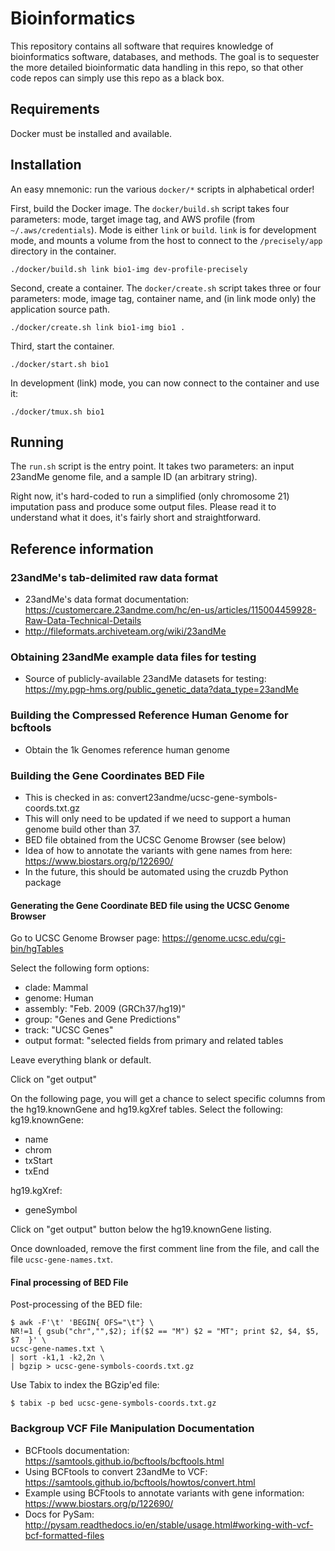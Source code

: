 # Bioinformatics

This repository contains all software that requires knowledge of
bioinformatics software, databases, and methods. The goal is to
sequester the more detailed bioinformatic data handling in this repo,
so that other code repos can simply use this repo as a black box.


## Requirements

Docker must be installed and available.


## Installation

An easy mnemonic: run the various `docker/*` scripts in alphabetical order!

First, build the Docker image. The `docker/build.sh` script takes four parameters: mode, target image tag, and AWS profile (from `~/.aws/credentials`). Mode is either `link` or `build`. `link` is for development mode, and mounts a volume from the host to connect to the `/precisely/app` directory in the container.

```
./docker/build.sh link bio1-img dev-profile-precisely
```

Second, create a container. The `docker/create.sh` script takes three or four parameters: mode, image tag, container name, and (in link mode only) the application source path.

```
./docker/create.sh link bio1-img bio1 .
```

Third, start the container.

```
./docker/start.sh bio1
```

In development (link) mode, you can now connect to the container and use it:

```
./docker/tmux.sh bio1
```


## Running

The `run.sh` script is the entry point. It takes two parameters: an input 23andMe genome file, and a sample ID (an arbitrary string).

Right now, it's hard-coded to run a simplified (only chromosome 21) imputation pass and produce some output files. Please read it to understand what it does, it's fairly short and straightforward.


## Reference information

### 23andMe's tab-delimited raw data format

- 23andMe's data format documentation: https://customercare.23andme.com/hc/en-us/articles/115004459928-Raw-Data-Technical-Details
- http://fileformats.archiveteam.org/wiki/23andMe


### Obtaining 23andMe example data files for testing

- Source of publicly-available 23andMe datasets for testing: https://my.pgp-hms.org/public_genetic_data?data_type=23andMe


### Building the Compressed Reference Human Genome for bcftools

- Obtain the 1k Genomes reference human genome


### Building the Gene Coordinates BED File

- This is checked in as:
  convert23andme/ucsc-gene-symbols-coords.txt.gz
- This will only need to be updated if we need to support a human
  genome build other than 37.
- BED file obtained from the UCSC Genome Browser (see below)
- Idea of how to annotate the variants with gene names from here: https://www.biostars.org/p/122690/
- In the future, this should be automated using the cruzdb Python package


#### Generating the Gene Coordinate BED file using the UCSC Genome Browser

Go to UCSC Genome Browser page: https://genome.ucsc.edu/cgi-bin/hgTables

Select the following form options:
- clade: Mammal
- genome: Human
- assembly: "Feb. 2009 (GRCh37/hg19)"
- group: "Genes and Gene Predictions"
- track: "UCSC Genes"
- output format: "selected fields from primary and related tables

Leave everything blank or default.

Click on "get output"

On the following page, you will get a chance to select specific
columns from the hg19.knownGene and hg19.kgXref tables. Select the
following:
kg19.knownGene:
- name
- chrom
- txStart
- txEnd

hg19.kgXref:
- geneSymbol

Click on "get output" button below the hg19.knownGene listing.

Once downloaded, remove the first comment line from the file, and call
the file `ucsc-gene-names.txt`.


#### Final processing of BED File

Post-processing of the BED file:

```
$ awk -F'\t' 'BEGIN{ OFS="\t"} \
NR!=1 { gsub("chr","",$2); if($2 == "M") $2 = "MT"; print $2, $4, $5, $7  }' \
ucsc-gene-names.txt \
| sort -k1,1 -k2,2n \
| bgzip > ucsc-gene-symbols-coords.txt.gz
```

Use Tabix to index the BGzip'ed file:

```
$ tabix -p bed ucsc-gene-symbols-coords.txt.gz
```


### Backgroup VCF File Manipulation Documentation

- BCFtools documentation: https://samtools.github.io/bcftools/bcftools.html
- Using BCFtools to convert 23andMe to VCF: https://samtools.github.io/bcftools/howtos/convert.html
- Example using BCFtools to annotate variants with gene information: https://www.biostars.org/p/122690/
- Docs for PySam: http://pysam.readthedocs.io/en/stable/usage.html#working-with-vcf-bcf-formatted-files
